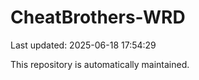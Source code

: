 # CheatBrothers-WRD

Last updated: 2025-06-18 17:54:29

This repository is automatically maintained.
